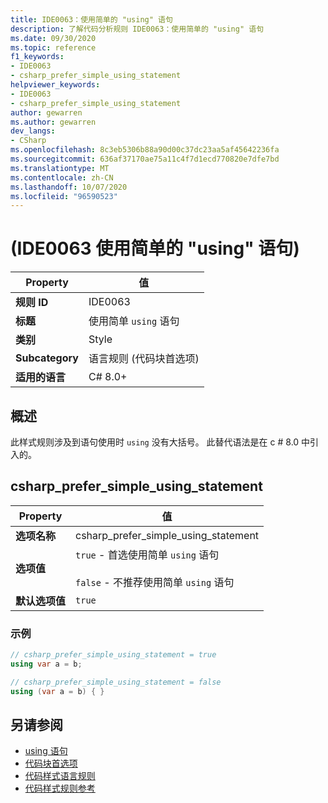 ```yaml
---
title: IDE0063：使用简单的 "using" 语句
description: 了解代码分析规则 IDE0063：使用简单的 "using" 语句
ms.date: 09/30/2020
ms.topic: reference
f1_keywords:
- IDE0063
- csharp_prefer_simple_using_statement
helpviewer_keywords:
- IDE0063
- csharp_prefer_simple_using_statement
author: gewarren
ms.author: gewarren
dev_langs:
- CSharp
ms.openlocfilehash: 8c3eb5306b88a90d00c37dc23aa5af45642236fa
ms.sourcegitcommit: 636af37170ae75a11c4f7d1ecd770820e7dfe7bd
ms.translationtype: MT
ms.contentlocale: zh-CN
ms.lasthandoff: 10/07/2020
ms.locfileid: "96590523"
---
```

# <a name="use-simple-using-statement-ide0063"></a> (IDE0063 使用简单的 "using" 语句) 

|Property|值|
|-|-|
| **规则 ID** | IDE0063 |
| **标题** | 使用简单 `using` 语句 |
| **类别** | Style |
| **Subcategory** | 语言规则 (代码块首选项)  |
| **适用的语言** | C# 8.0+ |

## <a name="overview"></a>概述

此样式规则涉及到语句使用时 `using` 没有大括号。 此替代语法是在 c # 8.0 中引入的。

## <a name="csharp_prefer_simple_using_statement"></a>csharp_prefer_simple_using_statement

|Property|值|
|-|-|
| **选项名称** | csharp_prefer_simple_using_statement
| **选项值** | `true` - 首选使用简单 `using` 语句<br /><br />`false` - 不推荐使用简单 `using` 语句 |
| **默认选项值** | `true` |

### <a name="example"></a>示例

```csharp
// csharp_prefer_simple_using_statement = true
using var a = b;

// csharp_prefer_simple_using_statement = false
using (var a = b) { }
```

## <a name="see-also"></a>另请参阅

- [using 语句](../../../csharp/language-reference/keywords/using-statement.md)
- [代码块首选项](code-block-preferences.md)
- [代码样式语言规则](language-rules.md)
- [代码样式规则参考](index.md)
